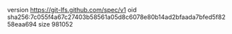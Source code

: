 version https://git-lfs.github.com/spec/v1
oid sha256:7c055f4a67c27403b58561a05d8c6078e80b14ad2bfaada7bfed5f8258eaa694
size 981052
